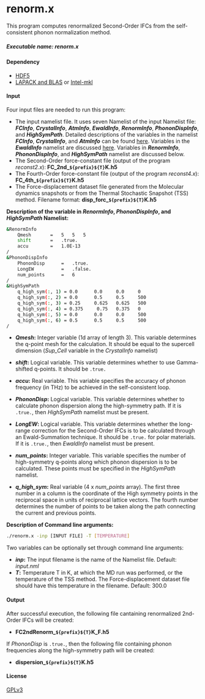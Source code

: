 # renorm.x 
This program computes renormalized Second-Order IFCs from the self-consistent phonon normalization method.

##### Executable name: _renorm.x_

#### Dependency
- [HDF5](https://www.hdfgroup.org/solutions/hdf5/)
- [LAPACK and BLAS](https://netlib.org/lapack/lug/node11.html) or [Intel-mkl](https://www.intel.com/content/www/us/en/developer/tools/oneapi/overview.html#gs.mgzhln)

#### Input
Four input files are needed to run this program:
- The input namelist file. It uses seven Namelist of the input Namelist file: **_FCInfo_**, **_CrystalInfo_**, **_AtmInfo_**, **_EwaldInfo_**, **_RenormInfo_**, **_PhononDispInfo_**, and **_HighSymPath_**. Detailed descriptions of the variables in the namelist **_FCInfo_**, **_CrystalInfo_**, and **_AtmInfo_** can be found [here](src/FC2/README.md). Variables in the **_EwaldInfo_** namelist are discussed [here](src/Long_DD/README.md). Variables in **_RenormInfo_**, **_PhononDispInfo_**, and **_HighSymPath_** namelist are discussed below.
- The Second-Order force-constant file (output of the program _reconst2.x_): **FC_2nd_`${prefix}${T}`K.h5**
- The Fourth-Order force-constant file (output of the program _reconst4.x_): **FC_4th_`${prefix}${T}`K.h5**
- The Force-displacement dataset file generated from the Molecular dynamics snapshots or from the Thermal Stochastic Snapshot (TSS) method. Filename format: **disp_forc_`${prefix}${T}`K.h5**

**Description of the variable in _RenormInfo_, _PhononDispInfo_, and _HighSymPath_ Namelist:**
```sh
&RenormInfo
    Qmesh       =   5   5   5
    shift       =   .true.
    accu        =   1.0E-13
/
&PhononDispInfo
    PhononDisp      =   .true.
    LongEW          =   .false.
    num_points      =   6
/
&HighSymPath
    q_high_sym(:, 1) = 0.0      0.0     0.0     0
    q_high_sym(:, 2) = 0.0      0.5     0.5     500
    q_high_sym(:, 3) = 0.25     0.625   0.625   500
    q_high_sym(:, 4) = 0.375     0.75   0.375   0
    q_high_sym(:, 5) = 0.0      0.0     0.0     500
    q_high_sym(:, 6) = 0.5      0.5     0.5     500
/
```
- **_Qmesh_:** Integer variable (1d array of length 3). This variable determines the q-point mesh for the calculation. It should be equal to the supercell dimension (_Sup_Cell_ variable in the _CrystalInfo_ namelist)
- **_shift_:** Logical variable. This variable determines whether to use Gamma-shifted q-points. It should be `.true.`
- **_accu_:** Real variable. This variable specifies the accuracy of phonon frequency (in THz) to be achieved in the self-consistent loop.

- **_PhononDisp_:** Logical variable. This variable determines whether to calculate phonon dispersion along the high-symmetry path. If it is `.true.`, then _HighSymPath_ namelist must be present.
- **_LongEW_:** Logical variable. This variable determines whether the long-range correction for the Second-Order IFCs is to be calculated through an Ewald-Summation technique. It should be `.true.` for polar materials. If it is `.true.`, then _EwaldInfo_ namelist must be present.
- **_num_points_:** Integer variable. This variable specifies the number of high-symmetry q-points along which phonon dispersion is to be calculated. These points must be specified in the _HighSymPath_ namelist.

- **_q_high_sym_:** Real variable (4 x _num_points_ array). The first three number in a column is the coordinate of the High symmetry points in the reciprocal space in units of reciprocal lattice vectors. The fourth number determines the number of points to be taken along the path connecting the current and previous points. 

**Description of Command line arguments:**
```sh
./renorm.x -inp [INPUT FILE] -T [TEMPERATURE]
```
Two variables can be optionally set through command line arguments:
- **_inp_:** The input filename is the name of the Namelist file. Default: _input.nml_
- **_T_:** Temperature T in K, at which the MD run was performed, or the temperature of the TSS method. The Force-displacement dataset file should have this temperature in the filename. Default: 300.0

#### Output
After successful execution, the following file cantaining renormalized 2nd-Order IFCs will be created: 
- **FC2ndRenorm_`${prefix}${T}`K_F.h5**

If _PhononDisp_ is `.true.`, then the following file containing phonon frequencies along the high-symmetry path will be created:
- **dispersion_`${prefix}${T}`K.h5**

#### License

[GPLv3](https://www.gnu.org/licenses/gpl-3.0.en.html)
